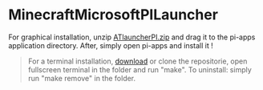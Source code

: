 # MinecraftMicrosoftPILauncher
For graphical installation, unzip [ATlauncherPI.zip](https://raw.githubusercontent.com/pi-dev500/MinecraftMicrosoftPILauncher/main/ATlauncherPI.zip) and drag it to the pi-apps application directory. After, simply open pi-apps and install it !
>For a terminal installation, [download](https://github.com/pi-dev500/MinecraftMicrosoftPILauncher/archive/main.zip) or clone the repositorie, open fullscreen terminal in the folder and run "make". To uninstall: simply run "make remove" in the folder.
